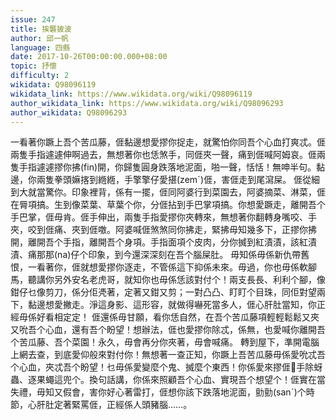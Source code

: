 ```yaml
---
issue: 247
title: 挨礱披波
author: 邱一帆
language: 四縣
date: 2017-10-26T00:00:00.000+08:00
topic: 抒懷
difficulty: 2
wikidata: Q98096119
wikidata_link: https://www.wikidata.org/wiki/Q98096119
author_wikidata_link: https://www.wikidata.org/wiki/Q98096293
author_wikidata: Q98096293
---
```

一看著你蹶上吾个苦瓜藤，𠊎黏邊想愛摎你捉走，就驚怕你同吾个心血打爽忒。𠊎兩隻手指遽遽伸啊過去，無想著你也恁煞手，同𠊎夾一聲，痛到𠊎喊阿姆哀。𠊎兩隻手指遽遽摎你拂(fin)開，你歸隻圓身跌落地泥面，啪一聲，恬恬！無呻半句。黏邊，你兩隻拳頭嫲揢到緪緪，手擎擎仔愛揕(zemˊ)𠊎，害𠊎走到尾瀉屎。
𠊎從細到大就當驚你。印象裡背，係有一擺，𠊎同阿婆行到菜園去，阿婆摘菜、淋菜，𠊎在脣項搞。生到像菜葉、草葉个你，分𠊎拈到手巴掌項搞。你想愛蹶走，離開吾个手巴掌，𠊎毋肯。𠊎手伸出，兩隻手指愛摎你夾轉來，無想著你翻轉身嘴咬、手夾，咬到𠊎痛、夾到𠊎噭。阿婆喊𠊎煞煞同你拂走，緊拂毋知幾多下，正摎你拂開，離開吾个手指，離開吾个身項。手指面項个皮肉，分你搣到紅漬漬，該紅漬漬、痛那那(na)仔个印象，到今還深深刻在吾个腦屎肚。
毋知係毋係新仇帶舊恨，一看著你，𠊎就想愛摎你逐走，不管係這下抑係未來。毋過，你也毋係軟腳馬，聽講你另外安名老虎哥，就知你也毋係恁該對付个！兩支長長、利利个腳，像鉗仔乜像剪刀，係分佢凴著，定著又鉗又剪；一對凸凸、盯盯个目珠，同佢對望兩下，黏邊想愛撇走。淨這身影、這形容，就做得嚇死當多人，𠊎心肝肚當知，你正經毋係好看相定定！
𠊎還係毋甘願，看你恁自然，在吾个苦瓜藤項輕輕鬆鬆又夾又吮吾个心血，還有吾个盼望！想辦法，𠊎也愛摎你除忒，係無，也愛喊你離開吾个苦瓜藤、吾个菜園！永久，毋會再分你夾著，毋會喊痛。
轉到屋下，準開電腦上網去查，到底愛仰般來對付你！無想著一查正知，你蹶上吾苦瓜藤毋係愛吮忒吾个心血，夾忒吾个盼望！乜毋係愛變麼个鬼、搣麼个東西！你係愛來摎𠊎𢯭手除蚜蟲、逐果蠅這兜个。換句話講，你係來照顧吾个心血、實現吾个想望个！𠊎實在當失禮，毋知又假會，害你好心著雷打，𠊎想你該下跌落地泥面，勯勯(sanˊ)个時節，心肝肚定著緊罵𠊎，正經係人頭豬腦……。
